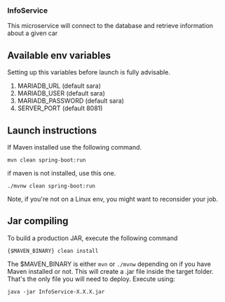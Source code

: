 ### InfoService
This microservice will connect to the database and retrieve information about a given car

## Available env variables
Setting up this variables before launch is fully advisable.

1. MARIADB_URL (default sara)
2. MARIADB_USER (default sara)
3. MARIADB_PASSWORD (default sara)
4. SERVER_PORT (default 8081)

## Launch instructions

If Maven installed use the following command.

``mvn clean spring-boot:run``

if maven is not installed, use this one.

``./mvnw clean spring-boot:run``

Note, if you're not on a Linux env, you might want to reconsider your job.

## Jar compiling

To build a production JAR, execute the following command

``{$MAVEN_BINARY} clean install``

The $MAVEN_BINARY is either `mvn` or `./mvnw` depending on if you have Maven installed or not.
This will create a .jar file inside the target folder. That's the only file you will need to deploy.
Execute using:

``java -jar InfoService-X.X.X.jar``
